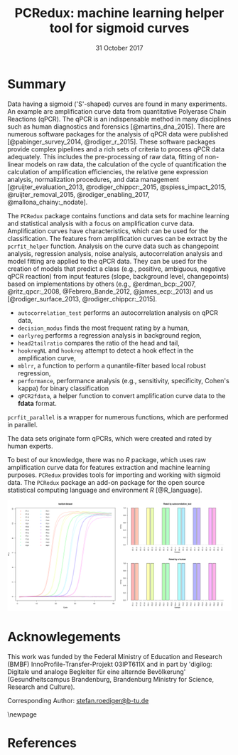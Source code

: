 ﻿---
title: "PCRedux: machine learning helper tool for sigmoid curves"
tags:
  - "R"
  - "PCR"
  - "quantitative Polymerase Chain Reaction"
  - "machine learning"
  - "sigmoid"
authors:
  - name: "Stefan Rödiger"
    orcid: 0000-0002-1441-6512
    affiliation: 1
  - name: "Michał Burdukiewicz"
    orcid: 0000-0001-8926-582X
    affiliation: 2
  - name: "Roy-Arne Senkel"
    orcid: 0000-0001-6139-9471
    affiliation: 1
  - name: "Andrej-Nikolai Spiess"
    orcid: 0000-0002-9630-4724
    affiliation: 3
  - name: "Thomas Fischer"
    orcid: 0000-0001-6235-2261
    affiliation: 1
affiliations:
  - name: "Brandenburg University of Technology Cottbus-Senftenberg, Germany"
    index: 1
  - name: "Uniwersytet Wrocławski: Wrocław, Poland"
    index: 2
  - name: "University Medical Center Hamburg-Eppendorf, Hamburg, Germany"
    index: 3
date: "31 October 2017"
bibliography: paper.bib
output:
  html_document:
    keep_md: yes
---

# Summary

Data having a sigmoid ('S'-shaped) curves are found in many experiments. An 
example are amplification curve data from quantitative Polyerase Chain Reactions 
(qPCR). The qPCR is an indispensable method in many disciplines such as human 
diagnostics and forensics [@martins_dna_2015]. 
There are numerous software packages for the analysis of qPCR data were 
published [@pabinger_survey_2014, @rodiger_r_2015]. These software packages 
provide complex pipelines and a rich sets of criteria to process qPCR data 
adequately. This includes the pre-processing of raw data, fitting of non-linear 
models on raw data, the calculation of the cycle of quantification the 
calculation of amplification efficiencies, the relative gene expression 
analysis, normalization procedures, and data management 
[@ruijter_evaluation_2013, @rodiger_chippcr:_2015, @spiess_impact_2015, 
@ruijter_removal_2015, @rodiger_enabling_2017, @mallona_chainy:_nodate].

The `PCRedux` package contains functions and data sets for machine learning and 
statistical analysis with a focus on amplification curve data.
Amplification curves have characteristics, which can be used for the 
classification. The features from amplification curves can be extract by the 
`pcrfit_helper` function. Analysis on the curve data such as 
changepoint analysis, regression analysis, noise analysis, autocorrelation 
analysis and model fitting are applied to the qPCR data. They can be used for 
the creation of models that predict a class (e.g., positive, ambiguous, negative 
qPCR reaction) from input features (slope, background level, changepoints) based 
on implementations by others (e.g., @erdman_bcp:_2007, @ritz_qpcr:_2008, 
@Febrero_Bande_2012, @james_ecp:_2013) and us [@rodiger_surface_2013, 
@rodiger_chippcr:_2015].

- `autocorrelation_test` performs an autocorrelation analysis on qPCR data,
- `decision_modus` finds the most frequent rating by a human,
- `earlyreg` performs a regression analysis in background region,
- `head2tailratio` compares the ratio of the head and tail,
- `hookregNL` and `hookreg` attempt to detect a hook effect in the amplification curve,
- `mblrr`, a function to perform a qunantile-filter based local robust regression,
- `performance`, performance analysis (e.g., sensitivity, specificity, Cohen's kappa) for binary classification
- `qPCR2fdata`, a helper function to convert amplification curve data to the **fdata** format.

`pcrfit_parallel` is a wrapper for numerous functions, which are performed in parallel.

The data sets originate form qPCRs, which were created and rated by human experts.

To best of our knowledge, there was no *R* package, which uses raw amplification 
curve data for features extraction and machine learning purposes. `PCRedux` 
provides tools for importing and working with sigmoid data. The `PCRedux` 
package an add-on package for the open source statistical computing language and 
environment *R* [@R_language].

![](fig1.png)<!-- -->

# Acknowlegements
This work was funded by the Federal Ministry of Education and Research
(BMBF) InnoProfile-Transfer-Projekt 03IPT611X and in part by 'digilog: Digitale
und analoge Begleiter für eine alternde Bevölkerung' (Gesundheitscampus
Brandenburg, Brandenburg Ministry for Science, Research and Culture).

Corresponding Author: stefan.roediger@b-tu.de

\newpage

# References
